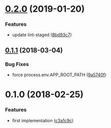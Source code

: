 <a name="0.2.0"></a>
# [0.2.0](https://github.com/christophehurpeau/lint-file/compare/v0.1.1...v0.2.0) (2019-01-20)


### Features

* update lint-staged ([8bd93c7](https://github.com/christophehurpeau/lint-file/commit/8bd93c7))


<a name="0.1.1"></a>
## [0.1.1](https://github.com/christophehurpeau/lint-file/compare/v0.1.0...v0.1.1) (2018-03-04)


### Bug Fixes

* force process.env.APP_ROOT_PATH ([9a5740f](https://github.com/christophehurpeau/lint-file/commit/9a5740f))


<a name="0.1.0"></a>
# 0.1.0 (2018-02-25)


### Features

* first implementation ([c3a1c9c](https://github.com/christophehurpeau/lint-file/commit/c3a1c9c))
